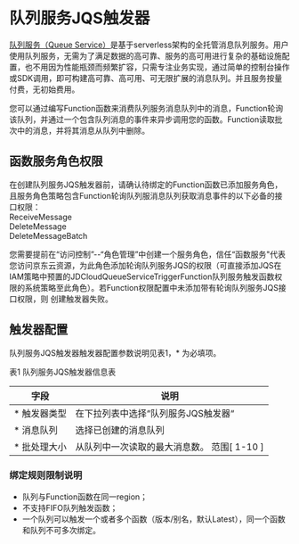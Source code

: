 # 队列服务JQS触发器

 [队列服务（Queue Service）](../../../../../../Middleware/Queue-Service/Introduction/Product-Overview.md)是基于serverless架构的全托管消息队列服务。用户使用队列服务，无需为了满足数据的高可靠、服务的高可用进行复杂的基础设施配置，也不用因为性能瓶颈而频繁扩容，只需专注业务实现，通过简单的控制台操作或SDK调用，即可构建高可靠、高可用、可无限扩展的消息队列。并且服务按量付费，无初始费用。

您可以通过编写Function函数来消费队列服务消息队列中的消息，Function轮询该队列，并通过一个包含队列消息的事件来异步调用您的函数。Function读取批次中的消息，并将其消息从队列中删除。

## 函数服务角色权限

在创建队列服务JQS触发器前，请确认待绑定的Function函数已添加服务角色，且服务角色策略包含Function轮询队列服消息队列获取消息事件的以下必备的接口权限：  
ReceiveMessage  
DeleteMessage  
DeleteMessageBatch

您需要提前在“访问控制”--“角色管理”中创建一个服务角色，信任“函数服务"代表您访问京东云资源，为此角色添加轮询队列服务JQS的权限（可直接添加JQS在IAM策略中预置的JDCloudQueueServiceTriggerFunction队列服务触发函数权限的系统策略至此角色）。若Function权限配置中未添加带有轮询队列服务JQS接口权限，则 创建触发器失败。

## 触发器配置

队列服务JQS触发器触发器配置参数说明见表1，* 为必填项。
 
表1 队列服务JQS触发器信息表

| 字段        | 说明                                     |
| ----------- | ---------------------------------------- |
| * 触发器类型 | 在下拉列表中选择“队列服务JQS触发器“           |
| * 消息队列    | 选择已创建的消息队列  |
| * 批处理大小  | 从队列中一次读取的最大消息数。 范围[ 1-10 ]    |


### 绑定规则限制说明

* 队列与Function函数在同一region；
* 不支持FIFO队列触发函数；
* 一个队列可以触发一个或者多个函数（版本/别名，默认Latest），同一个函数和队列不可多次绑定。

 
